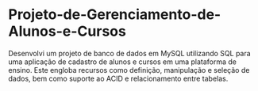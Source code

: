 # Projeto-de-Gerenciamento-de-Alunos-e-Cursos
 Desenvolvi um projeto de banco de dados em MySQL utilizando SQL para uma aplicação de cadastro de alunos e cursos em uma plataforma de ensino. Este engloba recursos como definição, manipulação e seleção de dados, bem como suporte ao ACID e relacionamento entre tabelas.
